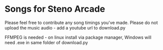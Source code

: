 # Songs for Steno Arcade

Please feel free to contribute any song timings you've made.
Please do not upload the music audio - add a youtube url to download.py

FFMPEG is needed - on linux install via package manager, Windows will need .exe in same folder of download.py